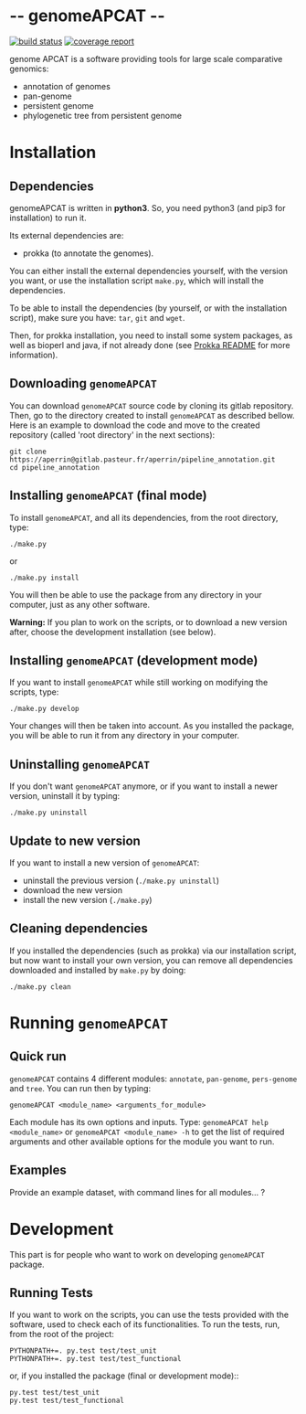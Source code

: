 # **-- genomeAPCAT --**

[![build status](https://gitlab.pasteur.fr/aperrin/pipeline_annotation/badges/master/build.svg)](https://gitlab.pasteur.fr/aperrin/pipeline_annotation/commits/master)
[![coverage report](https://gitlab.pasteur.fr/aperrin/pipeline_annotation/badges/master/coverage.svg)](http://aperrin.pages.pasteur.fr/pipeline_annotation/htmlcov)

genome APCAT is a software providing tools for large scale comparative genomics:
- annotation of genomes
- pan-genome
- persistent genome
- phylogenetic tree from persistent genome 


# Installation

## Dependencies

genomeAPCAT is written in **python3**. So, you need python3 (and pip3 for installation) to run it.

Its external dependencies are:
- prokka (to annotate the genomes). 

You can either install the external dependencies yourself, with the version you want, or use the installation script `make.py`, which will install the dependencies.

To be able to install the dependencies (by yourself, or with the installation script), make sure you have: `tar`, `git` and `wget`.

Then, for prokka installation, you need to install some system packages, as well as bioperl and java, if not already done (see [Prokka README](https://github.com/tseemann/prokka) for more information).

## Downloading `genomeAPCAT`

You can download `genomeAPCAT` source code by cloning its gitlab repository. Then, go to the directory created to install `genomeAPCAT` as described bellow. Here is an example to download the code and move to the created repository (called 'root directory' in the next sections):

    git clone https://aperrin@gitlab.pasteur.fr/aperrin/pipeline_annotation.git
    cd pipeline_annotation

## Installing `genomeAPCAT` (final mode)

To install `genomeAPCAT`, and all its dependencies, from the root directory, type:

    ./make.py 

or 

    ./make.py install

You will then be able to use the package from any directory in your computer,
just as any other software.

**Warning:** If you plan to work on the scripts, or to download a new version after, choose the development installation (see below).


## Installing `genomeAPCAT` (development mode)

If you want to install `genomeAPCAT` while still working on modifying the scripts, type:

    ./make.py develop

Your changes will then be taken into account. As you installed the package, you will be able to run it from any directory in your computer.

## Uninstalling `genomeAPCAT`

If you don't want `genomeAPCAT` anymore, or if you want to install a newer version, uninstall it by typing:

    ./make.py uninstall

## Update to new version

If you want to install a new version of `genomeAPCAT`:
- uninstall the previous version (`./make.py uninstall`)
- download the new version
- install the new version (`./make.py`)

## Cleaning dependencies

If you installed the dependencies (such as prokka) via our installation script, but now want to install your own version, you can remove all dependencies downloaded and installed by `make.py` by doing:

    ./make.py clean

# Running `genomeAPCAT`

## Quick run

`genomeAPCAT` contains 4 different modules: `annotate`, `pan-genome`, `pers-genome` and `tree`. You can run then by typing:

    genomeAPCAT <module_name> <arguments_for_module>

Each module has its own options and inputs. Type: `genomeAPCAT help <module_name>` or `genomeAPCAT <module_name> -h` to get the list of required arguments and other available options for the module you want to run.

## Examples

Provide an example dataset, with command lines for all modules... ?

# Development

This part is for people who want to work on developing `genomeAPCAT` package.

## Running Tests

If you want to work on the scripts, you can use the tests provided with the software, used to check each of its functionalities. To run the tests, run, from the root of the project:

    PYTHONPATH+=. py.test test/test_unit
    PYTHONPATH+=. py.test test/test_functional

or, if you installed the package (final or development mode)::

    py.test test/test_unit
    py.test test/test_functional
